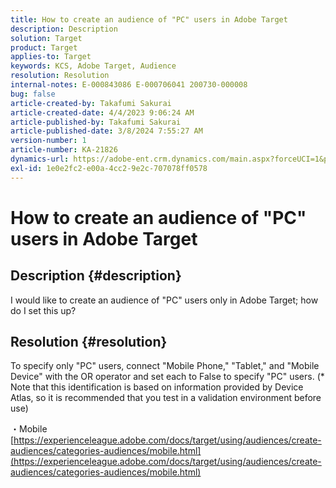 ```yaml
---
title: How to create an audience of "PC" users in Adobe Target
description: Description
solution: Target
product: Target
applies-to: Target
keywords: KCS, Adobe Target, Audience
resolution: Resolution
internal-notes: E-000843086 E-000706041 200730-000008
bug: false
article-created-by: Takafumi Sakurai
article-created-date: 4/4/2023 9:06:24 AM
article-published-by: Takafumi Sakurai
article-published-date: 3/8/2024 7:55:27 AM
version-number: 1
article-number: KA-21826
dynamics-url: https://adobe-ent.crm.dynamics.com/main.aspx?forceUCI=1&pagetype=entityrecord&etn=knowledgearticle&id=e3ecdcf4-c7d2-ed11-a7c7-6045bd006ce9
exl-id: 1e0e2fc2-e00a-4cc2-9e2c-707078ff0578
---
```

# How to create an audience of "PC" users in Adobe Target

## Description {#description}

I would like to create an audience of "PC" users only in Adobe Target; how do I set this up?

## Resolution {#resolution}


To specify only "PC" users, connect "Mobile Phone," "Tablet," and "Mobile Device" with the OR operator and set each to False to specify "PC" users. (\* Note that this identification is based on information provided by Device Atlas, so it is recommended that you test in a validation environment before use)

・Mobile
[https://experienceleague.adobe.com/docs/target/using/audiences/create-audiences/categories-audiences/mobile.html](https://experienceleague.adobe.com/docs/target/using/audiences/create-audiences/categories-audiences/mobile.html)
